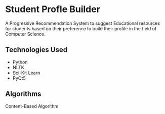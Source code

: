 # Student Profle Builder
A Progressive Recommendation System to suggest Educational resources for students based on their preference to build their profile in the field of Computer Science.

## Technologies Used
* Python
* NLTK
* Sci-Kit Learn
* PyQt5

## Algorithms
 Content-Based Algorithm
